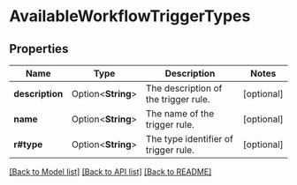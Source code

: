 # AvailableWorkflowTriggerTypes

## Properties

Name | Type | Description | Notes
------------ | ------------- | ------------- | -------------
**description** | Option<**String**> | The description of the trigger rule. | [optional]
**name** | Option<**String**> | The name of the trigger rule. | [optional]
**r#type** | Option<**String**> | The type identifier of trigger rule. | [optional]

[[Back to Model list]](../README.md#documentation-for-models) [[Back to API list]](../README.md#documentation-for-api-endpoints) [[Back to README]](../README.md)


